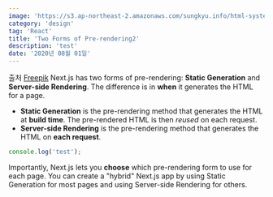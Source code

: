 ```yaml
---
image: 'https://s3.ap-northeast-2.amazonaws.com/sungkyu.info/html-system-for-websites-concept.jpg'
category: 'design'
tag: 'React'
title: 'Two Forms of Pre-rendering2'
description: 'test'
date: '2020년 08월 01일'
---
```


출처 <a href="https://kr.freepik.com/free-photo/html-system-for-websites-concept_40728401.htm#query=javascript&position=31&from_view=search&track=sph">Freepik</a>
Next.js has two forms of pre-rendering: **Static Generation** and **Server-side Rendering**. The difference is in **when** it generates the HTML for a page.

- **Static Generation** is the pre-rendering method that generates the HTML at **build time**. The pre-rendered HTML is then _reused_ on each request.
- **Server-side Rendering** is the pre-rendering method that generates the HTML on **each request**.

```js
console.log('test');
```

Importantly, Next.js lets you **choose** which pre-rendering form to use for each page. You can create a "hybrid" Next.js app by using Static Generation for most pages and using Server-side Rendering for others.
